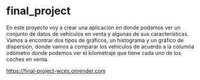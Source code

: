# final_project
En este proyecto voy a crear una aplicación en donde podamos ver un conjunto de datos de vehículos en venta y algunas de sus características.
Vamos a encontrar dos tipos de gráficos, un histograma y un gráfico de dispersión, donde vamos a comparar los vehículos de acuerdo a la columna odómetro donde podemos ver el kilometraje que tiene cada uno de los coches en venta.

https://final-project-wces.onrender.com
